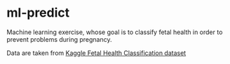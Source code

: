 # ml-predict

Machine learning exercise, whose goal is to classify fetal health in order to prevent problems during pregnancy.

Data are taken from [Kaggle Fetal Health Classification dataset](https://www.kaggle.com/datasets/andrewmvd/fetal-health-classification)  
